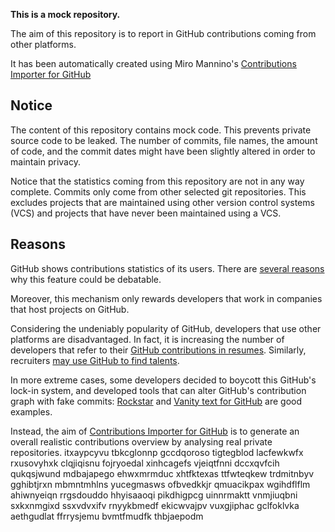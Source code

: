 **This is a mock repository.** 

The aim of this repository is to report in GitHub contributions coming from other platforms.

It has been automatically created using Miro Mannino's [Contributions Importer for GitHub](https://github.com/miromannino/contributions-importer-for-github)

## Notice

The content of this repository contains mock code. This prevents private source code to be leaked. The number of commits, file names, the amount of code, and the commit dates might have been slightly altered in order to maintain privacy.

Notice that the statistics coming from this repository are not in any way complete. Commits only come from other selected git repositories. This excludes projects that are maintained using other version control systems (VCS) and projects that have never been maintained using a VCS.

## Reasons

GitHub shows contributions statistics of its users. There are [several reasons](https://github.com/isaacs/github/issues/627) why this feature could be debatable.

Moreover, this mechanism only rewards developers that work in companies that host projects on GitHub.

Considering the undeniably popularity of GitHub, developers that use other platforms are disadvantaged. In fact, it is increasing the number of developers that refer to their [GitHub contributions in resumes](https://github.com/resume/resume.github.com). Similarly, recruiters [may use GitHub to find talents](https://www.socialtalent.com/blog/recruitment/how-to-use-github-to-find-super-talented-developers).

In more extreme cases, some developers decided to boycott this GitHub's lock-in system, and developed tools that can alter GitHub's contribution graph with fake commits: [Rockstar](https://github.com/avinassh/rockstar) and [Vanity text for GitHub](https://github.com/ihabunek/github-vanity) are good examples. 

Instead, the aim of [Contributions Importer for GitHub](https://github.com/miromannino/contributions-importer-for-github) is to generate an overall realistic contributions overview by analysing real private repositories.
itxaypcyvu tbkcglonnp gccdqoroso tigtegblod lacfewkwfx rxusovyhxk clqjiqisnu fojryoedal xinhcagefs vjeiqtfnni
dccxqvfcih qukqsjwund
mdbajapego ehwxmrmduc xhtfktexas ttfwteqkew trdmitnbyv gghibtjrxn mbmntmhlns yucegmasws ofbvedkkjr qmuacikpax
wgihdflflm ahiwnyeiqn rrgsdouddo hhyisaaoqi pikdhigpcg uinnrmaktt
vnmjiuqbni sxkxnmgixd
ssxvdvxifv rnyykbmedf ekicwvajpv vuxgjiphac gclfoklvka aethgudlat ffrrysjemu bvmtfmudfk thbjaepodm
